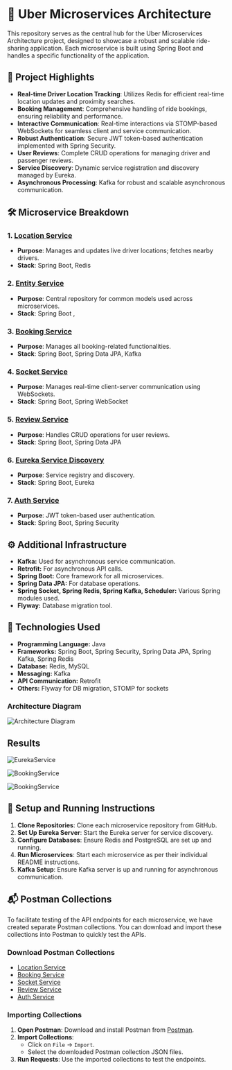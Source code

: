 # 🚗 Uber Microservices Architecture

This repository serves as the central hub for the Uber Microservices Architecture project, designed to showcase a robust and scalable ride-sharing application. Each microservice is built using Spring Boot and handles a specific functionality of the application.

## 🌟 Project Highlights

- **Real-time Driver Location Tracking**: Utilizes Redis for efficient real-time location updates and proximity searches.
- **Booking Management**: Comprehensive handling of ride bookings, ensuring reliability and performance.
- **Interactive Communication**: Real-time interactions via STOMP-based WebSockets for seamless client and service communication.
- **Robust Authentication**: Secure JWT token-based authentication implemented with Spring Security.
- **User Reviews**: Complete CRUD operations for managing driver and passenger reviews.
- **Service Discovery**: Dynamic service registration and discovery managed by Eureka.
- **Asynchronous Processing**: Kafka for robust and scalable asynchronous communication.
  

## 🛠️ Microservice Breakdown

### 1. [Location Service](https://github.com/prachi310/UberProject-LocationService.git)
  - **Purpose**: Manages and updates live driver locations; fetches nearby drivers.
  - **Stack**: Spring Boot, Redis

### 2. [Entity Service](https://github.com/prachi310/UberProject-EntityService.git)
- **Purpose**: Central repository for common models used across microservices.
- **Stack**: Spring Boot , 

### 3. [Booking Service](https://github.com/prachi310/UberProject-BookingService.git)
- **Purpose**: Manages all booking-related functionalities.
- **Stack**: Spring Boot, Spring Data JPA, Kafka

### 4. [Socket Service](https://github.com/prachi310/SocketServer-SpringBoot.git)
- **Purpose**: Manages real-time client-server communication using WebSockets.
- **Stack**: Spring Boot, Spring WebSocket
  
### 5. [Review Service](https://github.com/prachi310/UberProject-ReviewService.git)
- **Purpose**: Handles CRUD operations for user reviews.
- **Stack**: Spring Boot, Spring Data JPA

### 6. [Eureka Service Discovery](https://github.com/prachi310/UberProject-Eureka-Service-Discovery.git)
- **Purpose**: Service registry and discovery.
- **Stack**: Spring Boot, Eureka

### 7. [Auth Service](https://github.com/prachi310/UberProject-AuthService.git)
- **Purpose**: JWT token-based user authentication.
- **Stack**: Spring Boot, Spring Security


## ⚙️ Additional Infrastructure

- **Kafka:** Used for asynchronous service communication.
- **Retrofit:** For asynchronous API calls.
- **Spring Boot:** Core framework for all microservices.
- **Spring Data JPA:** For database operations.
- **Spring Socket, Spring Redis, Spring Kafka, Scheduler:** Various Spring modules used.
- **Flyway:** Database migration tool.

## 🚀 Technologies Used

- **Programming Language:** Java
- **Frameworks:** Spring Boot, Spring Security, Spring Data JPA, Spring Kafka, Spring Redis
- **Database:** Redis, MySQL
- **Messaging:** Kafka
- **API Communication:** Retrofit
- **Others:** Flyway for DB migration, STOMP for sockets

### Architecture Diagram
![Architecture Diagram](https://github.com/prachi310/uber-microservices-project/blob/main/uber%20project%20Architecture%20Diagram.drawio.png)

## Results
![EurekaService](https://github.com/prachi310/uber-microservices-project/blob/main/Eureka%20Result.png)

![BookingService](https://github.com/prachi310/uber-microservices-project/blob/main/Booking_service_driverRequest.png)

![BookingService](https://github.com/prachi310/uber-microservices-project/blob/main/Booking_service_driverReqID.png)

## 🔧 Setup and Running Instructions

1. **Clone Repositories**: Clone each microservice repository from GitHub.
2. **Set Up Eureka Server**: Start the Eureka server for service discovery.
3. **Configure Databases**: Ensure Redis and PostgreSQL are set up and running.
4. **Run Microservices**: Start each microservice as per their individual README instructions.
5. **Kafka Setup**: Ensure Kafka server is up and running for asynchronous communication.

## 📬 Postman Collections

To facilitate testing of the API endpoints for each microservice, we have created separate Postman collections. You can download and import these collections into Postman to quickly test the APIs.

### Download Postman Collections

- [Location Service](https://github.com/prachi310/uber-microservices-project/blob/main/UberLocationService.postman_collection.json)
- [Booking Service](https://github.com/prachi310/uber-microservices-project/blob/main/UberBookingService.postman_collection.json)
- [Socket Service](https://github.com/prachi310/uber-microservices-project/blob/main/UberSocketServer.postman_collection.json)
- [Review Service](https://github.com/prachi310/uber-microservices-project/blob/main/UberReviewService.postman_collection.json)
- [Auth Service](https://github.com/prachi310/uber-microservices-project/blob/main/UberAuthService.postman_collection.json)

### Importing Collections

1. **Open Postman**: Download and install Postman from [Postman](https://www.postman.com/downloads/).
2. **Import Collections**:
   - Click on `File` -> `Import`.
   - Select the downloaded Postman collection JSON files.
3. **Run Requests**: Use the imported collections to test the endpoints.




